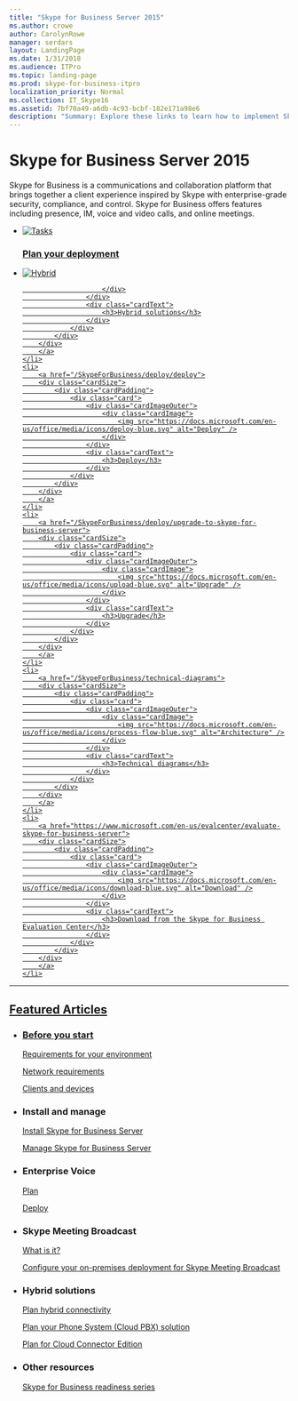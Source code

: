 ```yaml
---
title: "Skype for Business Server 2015"
ms.author: crowe
author: CarolynRowe
manager: serdars
layout: LandingPage
ms.date: 1/31/2018
ms.audience: ITPro
ms.topic: landing-page
ms.prod: skype-for-business-itpro
localization_priority: Normal
ms.collection: IT_Skype16
ms.assetid: 7bf70a49-a6db-4c93-bcbf-182e171a98e6
description: "Summary: Explore these links to learn how to implement Skype for Business Server 2015."
---
```


# Skype for Business Server 2015

Skype for Business is a communications and collaboration platform that brings together a client experience inspired by Skype with enterprise-grade security, compliance, and control. Skype for Business offers features including presence, IM, voice and video calls, and online meetings. 

<ul class="panelContent cardsFTitle">
    <li>
        <a href="/SkypeForBusiness/plan-your-deployment/plan-your-deployment">
        <div class="cardSize">
            <div class="cardPadding">
                <div class="card">
                    <div class="cardImageOuter">
                        <div class="cardImage">
                            <img src="https://docs.microsoft.com/en-us/office/media/icons/tasks-blue.svg" alt="Tasks" />
                        </div>
                    </div>
                    <div class="cardText">
                        <h3>Plan your deployment</h3>
                    </div>
                </div>
            </div>
        </div>
        </a>
    </li>
    <li>
        <a href="/SkypeForBusiness/skype-for-business-hybrid-solutions/skype-for-business-hybrid-solutions">
        <div class="cardSize">
            <div class="cardPadding">
                <div class="card">
                    <div class="cardImageOuter">
                        <div class="cardImage">
                            <img src="https://docs.microsoft.com/en-us/office/media/icons/hybrid-blue.svg" alt="Hybrid" />

                        </div>
                    </div>
                    <div class="cardText">
                        <h3>Hybrid solutions</h3>
                    </div>
                </div>
            </div>
        </div>
        </a>
    </li>
    <li>
        <a href="/SkypeForBusiness/deploy/deploy">
        <div class="cardSize">
            <div class="cardPadding">
                <div class="card">
                    <div class="cardImageOuter">
                        <div class="cardImage">
                            <img src="https://docs.microsoft.com/en-us/office/media/icons/deploy-blue.svg" alt="Deploy" />
                        </div>
                    </div>
                    <div class="cardText">
                        <h3>Deploy</h3>
                    </div>
                </div>
            </div>
        </div>
        </a>
    </li>
    <li>
        <a href="/SkypeForBusiness/deploy/upgrade-to-skype-for-business-server">
        <div class="cardSize">
            <div class="cardPadding">
                <div class="card">
                    <div class="cardImageOuter">
                        <div class="cardImage">
                            <img src="https://docs.microsoft.com/en-us/office/media/icons/upload-blue.svg" alt="Upgrade" />
                        </div>
                    </div>
                    <div class="cardText">
                        <h3>Upgrade</h3>
                    </div>
                </div>
            </div>
        </div>
        </a>
    </li>
    <li>
        <a href="/SkypeForBusiness/technical-diagrams">
        <div class="cardSize">
            <div class="cardPadding">
                <div class="card">
                    <div class="cardImageOuter">
                        <div class="cardImage">
                            <img src="https://docs.microsoft.com/en-us/office/media/icons/process-flow-blue.svg" alt="Architecture" />
                        </div>
                    </div>
                    <div class="cardText">
                        <h3>Technical diagrams</h3>
                    </div>
                </div>
            </div>
        </div>
        </a>
    </li>
    <li>
        <a href="https://www.microsoft.com/en-us/evalcenter/evaluate-skype-for-business-server">
        <div class="cardSize">
            <div class="cardPadding">
                <div class="card">
                    <div class="cardImageOuter">
                        <div class="cardImage">
                            <img src="https://docs.microsoft.com/en-us/office/media/icons/download-blue.svg" alt="Download" />
                        </div>
                    </div>
                    <div class="cardText">
                        <h3>Download from the Skype for Business Evaluation Center</h3>
                    </div>
                </div>
            </div>
        </div>
        </a>
    </li>
</ul>

---

<h2>Featured Articles</h2>
<ul class="panelContent cardsW">
    <li>
        <div class="cardSize">
            <div class="cardPadding">
                <div class="card">
                    <div class="cardText">
                        <h3>Before you start</h3>
                        <p><a href="/SkypeForBusiness/plan-your-deployment/requirements-for-your-environment/requirements-for-your-environment" data-raw-source="[Requirements for your environment](/SkypeForBusiness/plan-your-deployment/requirements-for-your-environment/requirements-for-your-environment)">Requirements for your environment</a></p>
                        <p><a href="/SkypeForBusiness/plan-your-deployment/network-requirements/network-requirements" data-raw-source="[Network requirements](/SkypeForBusiness/plan-your-deployment/network-requirements/network-requirements)">Network requirements</a></p>
                        <p><a href="/SkypeForBusiness/plan-your-deployment/clients-and-devices/clients-and-devices" data-raw-source="[Clients and devices](/SkypeForBusiness/plan-your-deployment/clients-and-devices/clients-and-devices)">Clients and devices</a></p>
                    </div>
                </div>
            </div>
        </div>
    </li>
    <li>
        <div class="cardSize">
            <div class="cardPadding">
                <div class="card">
                    <div class="cardText">
                        <h3>Install and manage</h3>
                        <p><a href="/SkypeForBusiness/deploy/install/install" data-raw-source="[Install Skype for Business Server](/SkypeForBusiness/deploy/install/install)">Install Skype for Business Server</a></p>
                        <p><a href="/SkypeForBusiness/manage/manage" data-raw-source="[Manage Skype for Business Server](/SkypeForBusiness/manage/manage)">Manage Skype for Business Server</a></p>
                     </div>
                </div>
            </div>
        </div>
    </li>
    <li>
        <div class="cardSize">
            <div class="cardPadding">
                <div class="card">
                    <div class="cardText">
                        <h3>Enterprise Voice</h3>
                        <p><a href="/SkypeForBusiness/plan-your-deployment/enterprise-voice-solution/enterprise-voice-solution" data-raw-source="[Plan](/SkypeForBusiness/plan-your-deployment/enterprise-voice-solution/enterprise-voice-solution)">Plan</a></p>
                        <p><a href="/SkypeForBusiness/deploy/deploy-enterprise-voice/deploy-enterprise-voice" data-raw-source="[Deploy](/SkypeForBusiness/deploy/deploy-enterprise-voice/deploy-enterprise-voice)">Deploy</a></p>
                    </div>
                </div>
            </div>
        </div>
    </li>
    <li>
        <div class="cardSize">
            <div class="cardPadding">
                <div class="card">
                    <div class="cardText">
                        <h3>Skype Meeting Broadcast</h3>
                        <p><a href="https://support.office.com/article/what-is-a-skype-meeting-broadcast-c472c76b-21f1-4e4b-ab58-329a6c33757d">What is it?</a></p>
                        <p><a href="/SkypeForBusiness/deploy/configure-skype-meeting-broadcast" data-raw-source="[Configure your on-premises deployment for Skype Meeting Broadcast](/SkypeForBusiness/deploy/configure-skype-meeting-broadcast)">Configure your on-premises deployment for Skype Meeting Broadcast</a>
                    </div>
                </div>
            </div>
        </div>
    </li>
    <li>
        <div class="cardSize">
            <div class="cardPadding">
                <div class="card">
                    <div class="cardText">
                        <h3>Hybrid solutions</h3>
                        <p><a href="/SkypeForBusiness/skype-for-business-hybrid-solutions/plan-hybrid-connectivity" data-raw-source="[Plan hybrid connectivity](/SkypeForBusiness/skype-for-business-hybrid-solutions/plan-hybrid-connectivity)">Plan hybrid connectivity</a></p>
                        <p><a href="/SkypeForBusiness/skype-for-business-hybrid-solutions/plan-your-phone-system-cloud-pbx-solution/plan-your-phone-system-cloud-pbx-solution" data-raw-source="[Plan your Phone System (Cloud PBX) solution ](/SkypeForBusiness/skype-for-business-hybrid-solutions/plan-your-phone-system-cloud-pbx-solution/plan-your-phone-system-cloud-pbx-solution)">Plan your Phone System (Cloud PBX) solution </a></p>
                        <p><a href="/SkypeForBusiness/skype-for-business-hybrid-solutions/plan-your-phone-system-cloud-pbx-solution/plan-skype-for-business-cloud-connector-edition" data-raw-source="[Plan for Cloud Connector Edition](/SkypeForBusiness/skype-for-business-hybrid-solutions/plan-your-phone-system-cloud-pbx-solution/plan-skype-for-business-cloud-connector-edition)">Plan for Cloud Connector Edition</a></p>
               </div>
                </div>
            </div>
        </div> 
    </li>
    <li>
        <div class="cardSize">
            <div class="cardPadding">
                <div class="card">
                    <div class="cardText">
                        <h3>Other resources</h3>
                        <p><a href="https://infopedia.eventbuilder.com/?landingpageid=7p1c8p">Skype for Business readiness series</a></p>
                    </div>
                </div>
            </div>
        </div>
    </li>
</ul>

